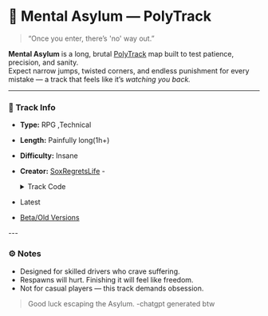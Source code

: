 # 🏁 Mental Asylum — PolyTrack

> “Once you enter, there’s 'no' way out.”

**Mental Asylum** is a long, brutal [PolyTrack](https://kodub.com/apps/polytrack) map built to test patience, precision, and sanity.  
Expect narrow jumps, twisted corners, and endless punishment for every mistake — a track that feels like it’s *watching you back.* 

---

### 🧠 Track Info
- **Type:** RPG ,Technical
- **Length:** Painfully long(1h+)
- **Difficulty:** Insane 
- **Creator:** [SoxRegretsLife](https://github.com/SoxRegretsLife)
-<details><summary>Track Code</summary>

- Latest 
- [Beta/Old Versions](https://github.com/SoxRegretsLife/PolyTracks/tree/MentalAsylum/Beta) 
</details>
---

### ⚙️ Notes
- Designed for skilled drivers who crave suffering.  
- Respawns will hurt. Finishing it will feel like freedom.  
- Not for casual players — this track demands obsession.

> Good luck escaping the Asylum.
> -chatgpt generated btw
